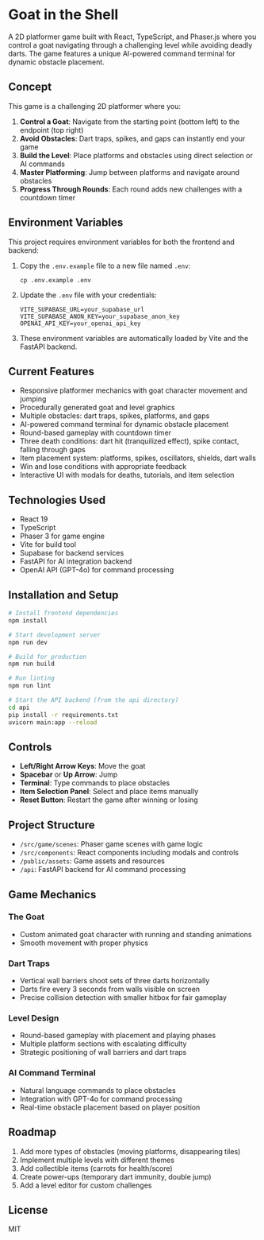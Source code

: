 # Goat in the Shell

A 2D platformer game built with React, TypeScript, and Phaser.js where you control a goat navigating through a challenging level while avoiding deadly darts. The game features a unique AI-powered command terminal for dynamic obstacle placement.

## Concept

This game is a challenging 2D platformer where you:

1. **Control a Goat**: Navigate from the starting point (bottom left) to the endpoint (top right)
2. **Avoid Obstacles**: Dart traps, spikes, and gaps can instantly end your game
3. **Build the Level**: Place platforms and obstacles using direct selection or AI commands
4. **Master Platforming**: Jump between platforms and navigate around obstacles
5. **Progress Through Rounds**: Each round adds new challenges with a countdown timer

## Environment Variables

This project requires environment variables for both the frontend and backend:

1. Copy the `.env.example` file to a new file named `.env`:
   ```
   cp .env.example .env
   ```

2. Update the `.env` file with your credentials:
   ```
   VITE_SUPABASE_URL=your_supabase_url
   VITE_SUPABASE_ANON_KEY=your_supabase_anon_key
   OPENAI_API_KEY=your_openai_api_key
   ```

3. These environment variables are automatically loaded by Vite and the FastAPI backend.

## Current Features

- Responsive platformer mechanics with goat character movement and jumping
- Procedurally generated goat and level graphics
- Multiple obstacles: dart traps, spikes, platforms, and gaps
- AI-powered command terminal for dynamic obstacle placement
- Round-based gameplay with countdown timer
- Three death conditions: dart hit (tranquilized effect), spike contact, falling through gaps
- Item placement system: platforms, spikes, oscillators, shields, dart walls
- Win and lose conditions with appropriate feedback
- Interactive UI with modals for deaths, tutorials, and item selection

## Technologies Used

- React 19
- TypeScript
- Phaser 3 for game engine
- Vite for build tool
- Supabase for backend services
- FastAPI for AI integration backend
- OpenAI API (GPT-4o) for command processing

## Installation and Setup

```bash
# Install frontend dependencies
npm install

# Start development server
npm run dev

# Build for production
npm run build

# Run linting
npm run lint

# Start the API backend (from the api directory)
cd api
pip install -r requirements.txt
uvicorn main:app --reload
```

## Controls

- **Left/Right Arrow Keys**: Move the goat
- **Spacebar** or **Up Arrow**: Jump
- **Terminal**: Type commands to place obstacles
- **Item Selection Panel**: Select and place items manually
- **Reset Button**: Restart the game after winning or losing

## Project Structure

- `/src/game/scenes`: Phaser game scenes with game logic
- `/src/components`: React components including modals and controls
- `/public/assets`: Game assets and resources
- `/api`: FastAPI backend for AI command processing

## Game Mechanics

### The Goat
- Custom animated goat character with running and standing animations
- Smooth movement with proper physics

### Dart Traps
- Vertical wall barriers shoot sets of three darts horizontally
- Darts fire every 3 seconds from walls visible on screen
- Precise collision detection with smaller hitbox for fair gameplay

### Level Design
- Round-based gameplay with placement and playing phases
- Multiple platform sections with escalating difficulty
- Strategic positioning of wall barriers and dart traps

### AI Command Terminal
- Natural language commands to place obstacles
- Integration with GPT-4o for command processing
- Real-time obstacle placement based on player position

## Roadmap

1. Add more types of obstacles (moving platforms, disappearing tiles)
2. Implement multiple levels with different themes
3. Add collectible items (carrots for health/score)
4. Create power-ups (temporary dart immunity, double jump)
5. Add a level editor for custom challenges

## License

MIT